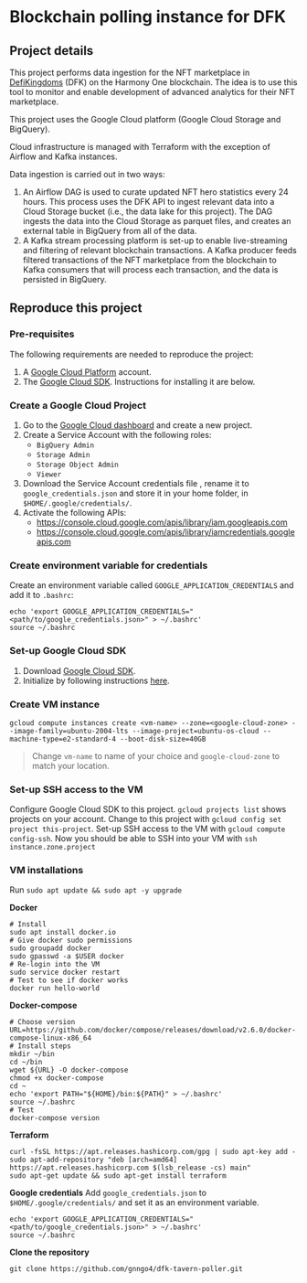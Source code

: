 # Blockchain polling instance for DFK

## Project details
This project performs data ingestion for the NFT marketplace in [DefiKingdoms](https://defikingdoms.com/) (DFK) on the Harmony One blockchain. 
The idea is to use this tool to monitor and enable development of advanced analytics for their NFT marketplace. 

This project uses the Google Cloud platform (Google Cloud Storage and BigQuery).

Cloud infrastructure is managed with Terraform with the exception of Airflow and Kafka instances.

Data ingestion is carried out in two ways:
  1. An Airflow DAG is used to curate updated NFT hero statistics every 24 hours. This process uses 
  the DFK API to ingest relevant data into a Cloud Storage bucket (i.e., the data lake for this project). 
  The DAG ingests the data into the Cloud Storage as parquet files, and creates an external table in BigQuery 
  from all of the data.
  2. A Kafka stream processing platform is set-up to enable live-streaming and filtering of relevant blockchain 
  transactions. A Kafka producer feeds filtered transactions of the NFT marketplace from the blockchain to Kafka 
  consumers that will process each transaction, and the data is persisted in BigQuery.
  
## Reproduce this project

### Pre-requisites

The following requirements are needed to reproduce the project:
  1. A [Google Cloud Platform](https://cloud.google.com/) account.
  2. The [Google Cloud SDK](https://cloud.google.com/sdk). Instructions for installing it are below.

### Create a Google Cloud Project

1. Go to the [Google Cloud dashboard](https://console.cloud.google.com/home/dashboard) and create a new project.
2. Create a Service Account with the following roles:
   - `BigQuery Admin`
   - `Storage Admin`
   - `Storage Object Admin`
   - `Viewer`
3. Download the Service Account credentials file , rename it to `google_credentials.json` and store it in your home folder, in `$HOME/.google/credentials/`.
4. Activate the following APIs:
   - https://console.cloud.google.com/apis/library/iam.googleapis.com
   - https://console.cloud.google.com/apis/library/iamcredentials.googleapis.com

### Create environment variable for credentials

Create an environment variable called `GOOGLE_APPLICATION_CREDENTIALS` and add it to `.bashrc`:
```
echo 'export GOOGLE_APPLICATION_CREDENTIALS="<path/to/google_credentials.json>" > ~/.bashrc'
source ~/.bashrc
```

### Set-up Google Cloud SDK

1. Download [Google Cloud SDK](https://cloud.google.com/sdk/docs/install).
2. Initialize by following instructions [here](https://cloud.google.com/sdk/docs/install-sdk).

### Create VM instance

```
gcloud compute instances create <vm-name> --zone=<google-cloud-zone> --image-family=ubuntu-2004-lts --image-project=ubuntu-os-cloud --machine-type=e2-standard-4 --boot-disk-size=40GB
```
> Change `vm-name` to name of your choice and `google-cloud-zone` to match your location.

### Set-up SSH access to the VM

Configure Google Cloud SDK to this project. `gcloud projects list` shows projects on your account. 
Change to this project with `gcloud config set project this-project`.
Set-up SSH access to the VM with `gcloud compute config-ssh`. 
Now you should be able to SSH into your VM with `ssh instance.zone.project`

### VM installations

Run `sudo apt update && sudo apt -y upgrade`

**Docker**
```
# Install
sudo apt install docker.io
# Give docker sudo permissions
sudo groupadd docker
sudo gpasswd -a $USER docker
# Re-login into the VM
sudo service docker restart
# Test to see if docker works
docker run hello-world
```
**Docker-compose**
```
# Choose version
URL=https://github.com/docker/compose/releases/download/v2.6.0/docker-compose-linux-x86_64
# Install steps
mkdir ~/bin
cd ~/bin
wget ${URL} -O docker-compose
chmod +x docker-compose
cd ~
echo 'export PATH="${HOME}/bin:${PATH}" > ~/.bashrc'
source ~/.bashrc
# Test
docker-compose version
```
**Terraform**
```
curl -fsSL https://apt.releases.hashicorp.com/gpg | sudo apt-key add -
sudo apt-add-repository "deb [arch=amd64] https://apt.releases.hashicorp.com $(lsb_release -cs) main"
sudo apt-get update && sudo apt-get install terraform
```
**Google credentials**
Add `google_credentials.json` to `$HOME/.google/credentials/` and set it as an environment variable.
```
echo 'export GOOGLE_APPLICATION_CREDENTIALS="<path/to/google_credentials.json>" > ~/.bashrc'
source ~/.bashrc
```
**Clone the repository**
```
git clone https://github.com/gnngo4/dfk-tavern-poller.git
```
